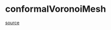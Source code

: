 # conformalVoronoiMesh

[source](github.com/OpenFOAM-jp/OpenFOAM-utilities-tutorials-jp/blob/master/v1906/mesh/generation/foamyMesh/conformalVoronoiMesh/lnInclude/conformalVoronoiMesh.C/conformalVoronoiMesh.C)



